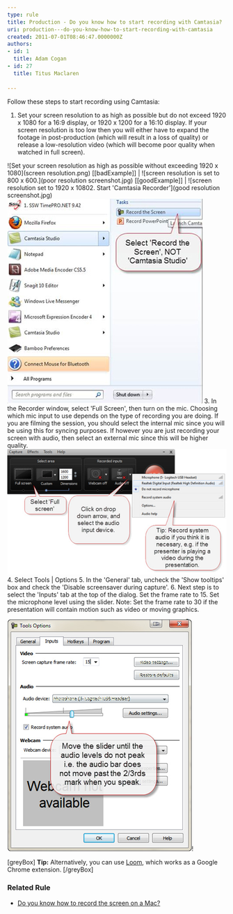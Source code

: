 ```yaml
---
type: rule
title: Production - Do you know how to start recording with Camtasia?
uri: production---do-you-know-how-to-start-recording-with-camtasia
created: 2011-07-01T08:46:47.0000000Z
authors:
- id: 1
  title: Adam Cogan
- id: 27
  title: Titus Maclaren

---
```


Follow these steps to start recording using Camtasia:<br>
 
1. Set your screen resolution to as high as possible but do not exceed 1920 x 1080 for a 16:9 display, or 1920 x 1200 for a 16:10 display. If your screen resolution is too low then you will either have to expand the footage in post-production (which will result in a loss of quality) or release a low-resolution video (which will become poor quality when watched in full screen).
 
![Set your screen resolution as high as possible without exceeding 1920 x 1080](screen resolution.png)
[[badExample]]
| ![screen resolution is set to 800 x 600.](poor resolution screenshot.jpg)
[[goodExample]]
| ![screen resolution set to 1920 x 10802. Start 'Camtasia Recorder'](good resolution screenshot.jpg)
![Click on "Record the Screen"](record-camtasia-1.jpg)
3. In the Recorder window, select 'Full Screen', then turn on the mic. Choosing which mic input to use depends on the type of recording you are doing. If you are filming the session, you should select the internal mic since you will be using this for syncing purposes. If however you are just recording your screen with audio, then select an external mic since this will be higher quality.  
![Select the options you need](record-camtasia-2.jpg)
4. Select Tools | Options
5. In the 'General' tab, uncheck the 'Show tooltips' box and check the 'Disable screensaver during capture'.
6. Next step is to select the 'Inputs' tab at the top of the dialog. Set the frame rate to 15. Set the microphone level using the slider. Note: Set the frame rate to 30 if the presentation will contain motion such as video or moving graphics.
 
![Check the audio levels7. After you have done all these things, click on 'OK', and then hit the big red 'Rec' button to start recording](record-camtasia-3.jpg)!


[greyBox]       **Tip:**  Alternatively, you can use [Loom](https://www.useloom.com/), which works as a Google Chrome extension. 
  [/greyBox]

### Related Rule


- [Do you know how to record the screen on a Mac?](/_layouts/15/FIXUPREDIRECT.ASPX?WebId=3dfc0e07-e23a-4cbb-aac2-e778b71166a2&TermSetId=07da3ddf-0924-4cd2-a6d4-a4809ae20160&TermId=2934ebec-62ef-4dcf-a300-bd4f84f211c8)
